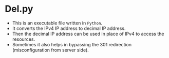 # Del.py

- This is an executable file written in `Python`.
- It converts the IPv4 IP address to decimal IP address.
- Then the decimal IP address can be used in place of IPv4 to access the resources.
- Sometimes it also helps in bypassing the 301 redirection (misconfiguration from server side).
